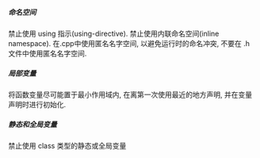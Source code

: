 ##### 命名空间

禁止使用 using 指示(using-directive).
禁止使用内联命名空间(inline namespace).
在.cpp中使用匿名名字空间, 以避免运行时的命名冲突, 不要在 .h 文件中使用匿名名字空间.

##### 局部变量

将函数变量尽可能置于最小作用域内, 在离第一次使用最近的地方声明, 并在变量声明时进行初始化.

##### 静态和全局变量

禁止使用 class 类型的静态或全局变量